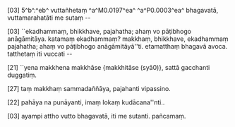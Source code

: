 [03] 5^b^.^eb^ vuttañhetaṃ ^a^M0.0197^ea^ ^a^P0.0003^ea^ bhagavatā, vuttamarahatāti  me sutaṃ --

[03] ``ekadhammaṃ, bhikkhave, pajahatha; ahaṃ vo pāṭibhogo  anāgāmitāya. katamaṃ ekadhammaṃ? makkhaṃ, bhikkhave, ekadhammaṃ  pajahatha; ahaṃ vo pāṭibhogo anāgāmitāyā''ti. etamatthaṃ bhagavā  avoca. tatthetaṃ iti vuccati --

[21] ``yena makkhena makkhāse {makkhitāse (syā0)}, sattā gacchanti duggatiṃ.

[27] taṃ makkhaṃ sammadaññāya, pajahanti vipassino.

[22] pahāya na punāyanti, imaṃ lokaṃ kudācana''nti..

[03] ayampi attho vutto bhagavatā, iti me sutanti. pañcamaṃ.